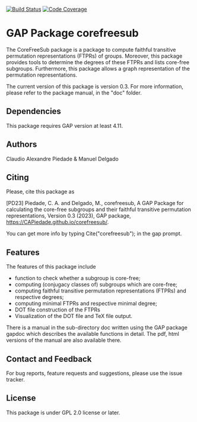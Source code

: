 [![Build Status](https://github.com/CAPiedade/corefreesub/workflows/CI/badge.svg?branch=master)](https://github.com/CAPiedade/corefreesub/actions?query=workflow%3ACI+branch%3Amaster)
[![Code Coverage](https://codecov.io/github/CAPiedade/corefreesub/coverage.svg?branch=master&token=)](https://codecov.io/gh/CAPiedade/corefreesub)

# GAP Package corefreesub

The CoreFreeSub package is a package to compute faithful transitive permutation representations (FTPRs) of groups. Moreover, this package provides tools to determine the degrees of these FTPRs and lists core-free subgroups. Furthermore, this package allows a graph representation of the permutation representations.

The current version of this package is version 0.3. For more information, please refer to the package manual, in the "doc" folder.


## Dependencies
This package requires GAP version at least 4.11.

## Authors
Claudio Alexandre Piedade & Manuel Delgado


## Citing
Please, cite this package as

[PD23]  Piedade, C. A. and Delgado, M., corefreesub, A GAP Package for calculating the core-free subgroups and their
faithful      transitive      permutation      representations,     Version     0.3     (2023),     GAP     package,
https://CAPiedade.github.io/corefreesub/.

You can get more info by typing Cite("corefreesub"); in the gap prompt.


## Features
The features of this package include

- function to check whether a subgroup is core-free;
- computing (conjugacy classes of) subgroups which are core-free;
- computing faithful transitive permutation representations (FTPRs) and respective degrees;
- computing minimal FTPRs and respective minimal degree;
- DOT file construction of the FTPRs
- Visualization of the DOT file and TeX file output.

There is a manual in the sub-directory doc written using the GAP package gapdoc which describes the available functions in detail. The pdf, html versions of the manual are also available there.


## Contact and Feedback
For bug reports, feature requests and suggestions, please use the issue tracker.


## License
This package is under GPL 2.0 license or later.
